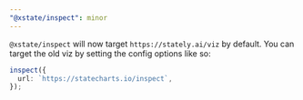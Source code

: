 ```yaml
---
"@xstate/inspect": minor
---
```


`@xstate/inspect` will now target `https://stately.ai/viz` by default. You can target the old viz by setting the config options like so:

```ts
inspect({
  url: `https://statecharts.io/inspect`,
});
```
